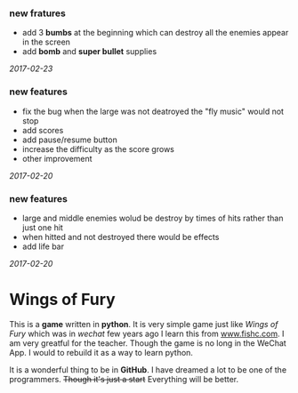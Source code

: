 ### new fratures
- add 3 **bumbs** at the beginning which can destroy all the enemies appear in the screen
- add **bomb** and **super bullet** supplies

*2017-02-23*


### new features
- fix the bug when the large was not deatroyed the "fly music" would not stop
- add scores
- add pause/resume button
- increase the difficulty as the score grows
- other improvement

*2017-02-20*


### new features
- large and middle enemies wolud be destroy by times of hits rather than just one hit
- when hitted and not destroyed there would be effects
- add life bar

*2017-02-20*


# Wings of Fury

This is a **game** written in **python**. 
It is very simple game just like *Wings of Fury* which was in *wechat* few years ago
I learn this from www.fishc.com. I am very greatful for the teacher.
Though the game is no long in the WeChat App. I would to rebuild it as a way to learn python.

It is a wonderful thing to be in **GitHub**. I have dreamed a lot to be one of the programmers. ~~Though it's just a start~~ Everything will be better.
